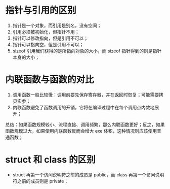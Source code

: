 # 指针与引用的区别

1. 指针是一个对象，而引用是别名，没有空间；
2. 引用必须被初始化，但指针不用；
3. 指针可以修改指向，但是引用不可以；
4. 指针可以指向空，但是引用不可以；
5. sizeof 引用我们获得的是所指向对象的大小，而 sizeof 指针得到的则是指针本身的大小；

# 内联函数与函数的对比

1. 调用函数一般比较慢：调用前要先保存寄存器，并在返回时恢复；可能需要拷贝实参；
2. 内联函数避免了函数调用的开销，它将在编译过程中在每个调用点内敛地展开；

总结：如果函数规模较小、流程直接、调用频繁，那么内联函数更好；反之，如果函数规模过大，如果使用内联函数反而会增大 exe 体积，这种情况则应该使用普通函数；

# struct 和 class 的区别

- struct 再第一个访问说明符之前的成员是 public，而 class 再第一个访问说明符之前的成员则是 private；
